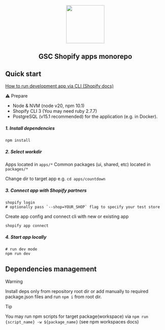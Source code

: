<div align="center">
  <img src="https://assets.getsitecontrol.com/prod2/images/cover-logo.png?rev=14c97d7ac6" width="120" height="120">
  <h2>GSC Shopify apps monorepo</h2>
</div>

## Quick start

[How to run development app via CLI (Shopify docs)](https://shopify.dev/docs/apps/tools/cli/existing)

⚠️ Prepare

- Node & NVM (node v20, npm 10.1)
- Shopify CLI 3 (You may need ruby 2.7.7)
- PostgreSQL (v15.1 recommended) for the application (e.g. in Docker).

##### 1. Install dependencies

```shell
npm install
```

##### 2. Select workdir

Apps located in `apps/*`
Common packages (ui, shared, etc) located in `packages/*`

Change dir to target app e.g. `cd apps/countdown`

##### 3. Connect app with Shopify partners

```shell
shopify login
# optionally pass `--shop=YOUR_SHOP` flag to specify your test store
```

Create app config and connect cli with new or existing app

```shell
shopify app connect
```

##### 4. Start app locally

```shell
# run dev mode
npm run dev
```

## Dependencies management

> [!WARNING]
> Install deps only from repository root dir or add manually to required package.json files and run `npm i` from root dir.

> [!TIP]
> You may run npm scripts for target package(workspace) via `npm run {script_name} -w ${package_name}` (see npm workspaces docs)

